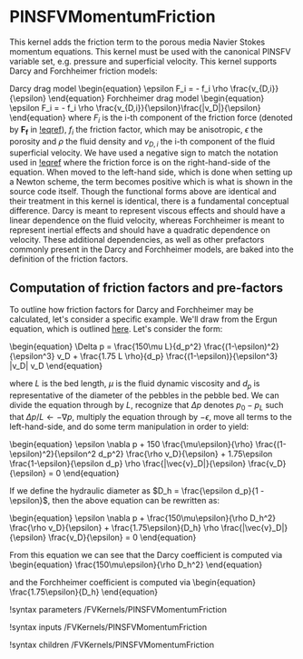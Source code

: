 # PINSFVMomentumFriction

This kernel adds the friction term to the porous media Navier Stokes momentum
equations. This kernel must be used with the canonical PINSFV variable set,
e.g. pressure and superficial velocity. This kernel supports Darcy and
Forchheimer friction models:

Darcy drag model
\begin{equation}
\epsilon F_i = - f_i \rho \frac{v_{D,i}}{\epsilon}
\end{equation}
Forchheimer drag model
\begin{equation}
\epsilon F_i = - f_i \rho \frac{v_{D,i}}{\epsilon}\frac{|v_D|}{\epsilon}
\end{equation}
where $F_i$ is the i-th component of the friction force (denoted by $\mathbf{F_f}$ in [!eqref](pinsfv.md#eq:pinsfv_mom)), $f_i$ the friction factor, which may be anisotropic,
$\epsilon$ the porosity and $\rho$ the fluid density and $v_{D,i}$ the i-th
component of the fluid
superficial velocity. We have used a negative sign to match the notation used in
[!eqref](pinsfv.md#eq:pinsfv_mom) where the friction force is on the
right-hand-side of the equation. When moved to the left-hand side, which is done
when setting up a Newton scheme, the term becomes positive which is what is
shown in the source code itself.
Though the functional forms above are identical and their
treatment in this kernel is identical, there is a fundamental conceptual
difference. Darcy is meant to represent viscous effects and should
have a linear dependence on the fluid velocity, whereas Forchheimer is meant to
represent inertial effects and should have a quadratic dependence on velocity. These additional dependencies, as well as other prefactors commonly present in the Darcy and Forchheimer models, are baked into the definition of the friction factors.

## Computation of friction factors and pre-factors

To outline how friction factors for Darcy and Forchheimer may be calculated,
let's consider a specific example. We'll draw from the Ergun equation, which is
outlined [here](https://en.wikipedia.org/wiki/Ergun_equation). Let's consider
the form:

\begin{equation}
\Delta p = \frac{150\mu L}{d_p^2} \frac{(1-\epsilon)^2}{\epsilon^3} v_D + \frac{1.75 L \rho}{d_p} \frac{(1-\epsilon)}{\epsilon^3} |v_D| v_D
\end{equation}

where $L$ is the bed length, $\mu$ is the fluid dynamic viscosity and $d_p$ is
representative of the diameter of the pebbles in the pebble bed. We can divide
the equation through by $L$, recognize that $\Delta p$ denotes $p_0 - p_L$ such
that $\Delta p/L \leftarrow -\nabla p$, multiply the equation through by
$-\epsilon$, move all terms to the left-hand-side, and do
some term manipulation in order to yield:

\begin{equation}
\epsilon \nabla p + 150 \frac{\mu\epsilon}{\rho}
\frac{(1-\epsilon)^2}{\epsilon^2 d_p^2} \frac{\rho v_D}{\epsilon} + 1.75\epsilon
\frac{1-\epsilon}{\epsilon d_p} \rho \frac{|\vec{v}_D|}{\epsilon} \frac{v_D}{\epsilon} = 0
\end{equation}

If we define the hydraulic diameter as $D_h = \frac{\epsilon d_p}{1 -
\epsilon}$, then the above equation can be rewritten as:

\begin{equation}
\epsilon \nabla p + \frac{150\mu\epsilon}{\rho D_h^2}
 \frac{\rho v_D}{\epsilon} + \frac{1.75\epsilon}{D_h}
\rho \frac{|\vec{v}_D|}{\epsilon} \frac{v_D}{\epsilon} = 0
\end{equation}

From this equation we can see that the Darcy coefficient is computed via
\begin{equation}
\frac{150\mu\epsilon}{\rho D_h^2}
\end{equation}

and the Forchheimer coefficient is computed via
\begin{equation}
\frac{1.75\epsilon}{D_h}
\end{equation}

!syntax parameters /FVKernels/PINSFVMomentumFriction

!syntax inputs /FVKernels/PINSFVMomentumFriction

!syntax children /FVKernels/PINSFVMomentumFriction
